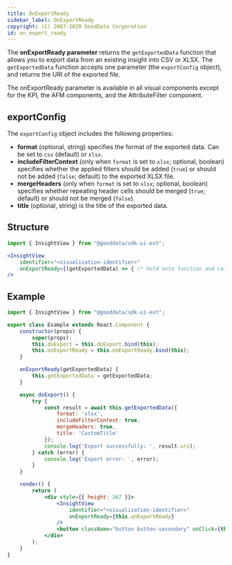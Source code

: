 ```yaml
---
title: OnExportReady
sidebar_label: OnExportReady
copyright: (C) 2007-2020 GoodData Corporation
id: on_export_ready
---
```


The **onExportReady parameter** returns the `getExportedData` function that allows you to export data from an existing insight into CSV or XLSX. The `getExportedData` function accepts one parameter (the `exportConfig` object), and returns the URI of the exported file.

The onExportReady parameter is available in all visual components except for the KPI, the AFM components, and the AttributeFilter component.

## exportConfig

The `exportConfig` object includes the following properties:
* **format** (optional, string) specifies the format of the exported data. Can be set to `csv` (default) or `xlsx`.
* **includeFilterContext** (only when `format` is set to `xlsx`; optional, boolean) specifies whether the applied filters should be added (`true`) or should not be added (`false`; default) to the exported XLSX file.
* **mergeHeaders** (only when `format` is set to `xlsx`; optional, boolean) specifies whether repeating header cells should be merged (`true`; default) or should not be merged (`false`).
* **title** (optional, string) is the title of the exported data.

## Structure

```jsx
import { InsightView } from "@gooddata/sdk-ui-ext";

<InsightView
    identifier="<visualization-identifier>"
    onExportReady={(getExportedData) => { /* hold onto function and call to do export as needed */ }}
/>
```

## Example

```jsx
import { InsightView } from "@gooddata/sdk-ui-ext";

export class Example extends React.Component {
    constructor(props) {
        super(props);
        this.doExport = this.doExport.bind(this);
        this.onExportReady = this.onExportReady.bind(this);
    }

    onExportReady(getExportedData) {
        this.getExportedData = getExportedData;
    }

    async doExport() {
        try {
            const result = await this.getExportedData({
                format: 'xlsx',
                includeFilterContext: true,
                mergeHeaders: true,
                title: 'CustomTitle'
            });
            console.log('Export successfully: ', result.uri);
        } catch (error) {
            console.log('Export error: ', error);
        }
    }

    render() {
        return (
            <div style={{ height: 367 }}>
                <InsightView
                    identifier="<visualization-identifier>"
                    onExportReady={this.onExportReady}
                />
                <button className="button button-secondary" onClick={this.doExport}>Export</button>
            </div>
        );
    }
}
```
